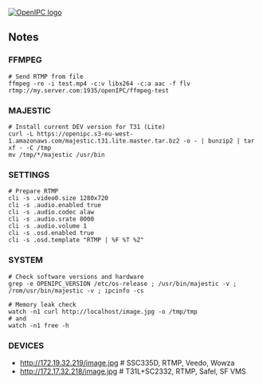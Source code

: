 [![OpenIPC logo][logo]][site_basic]


## Notes


### FFMPEG

```
# Send RTMP from file
ffmpeg -re -i test.mp4 -c:v libx264 -c:a aac -f flv rtmp://my.server.com:1935/openIPC/ffmpeg-test
```


### MAJESTIC

```
# Install current DEV version for T31 (Lite)
curl -L https://openipc.s3-eu-west-1.amazonaws.com/majestic.t31.lite.master.tar.bz2 -o - | bunzip2 | tar xf - -C /tmp
mv /tmp/*/majestic /usr/bin
```

### SETTINGS

```
# Prepare RTMP
cli -s .video0.size 1280x720
cli -s .audio.enabled true
cli -s .audio.codec alaw
cli -s .audio.srate 8000
cli -s .audio.volume 1
cli -s .osd.enabled true
cli -s .osd.template "RTMP | %F %T %Z"
```


### SYSTEM

```
# Check software versions and hardware
grep -e OPENIPC_VERSION /etc/os-release ; /usr/bin/majestic -v ; /rom/usr/bin/majestic -v ; ipcinfo -cs
```

```
# Memory leak check
watch -n1 curl http://localhost/image.jpg -o /tmp/tmp
# and
watch -n1 free -h
```


### DEVICES

- http://172.19.32.219/image.jpg # SSC335D, RTMP, Veedo, Wowza
- http://172.17.32.218/image.jpg # T31L+SC2332, RTMP, Safel, SF VMS


[logo]: https://openipc.org/assets/openipc-logo-black.svg
[site_basic]: https://openipc.org
[telegram_en]: https://t.me/OpenIPC
